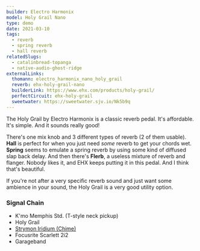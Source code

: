 ```yaml
---
builder: Electro Harmonix
model: Holy Grail Nano
type: demo
date: 2021-03-10
tags:
  - reverb
  - spring reverb
  - hall reverb
relatedSlugs:
  - catalinbread-topanga
  - native-audio-ghost-ridge
externalLinks:
  thomann: electro_harmonix_nano_holy_grail
  reverb: ehx-holy-grail-nano
  builderLink: https://www.ehx.com/products/holy-grail/
  perfectCircuit: ehx-holy-grail
  sweetwater: https://sweetwater.sjv.io/Nk5b9q
---
```


The Holy Grail by Electro Harmonix is a classic reverb pedal. It's affordable. It's simple. And it sounds really good!

There's one mix knob and 3 different types of reverb (2 of them usable). **Hall** is perfect for when you just need _some_ reverb to get your chords wet. **Spring** seems to emulate a spring reverb by using some kind of diffused slap back delay. And then there's **Flerb**, a useless mixture of reverb and flanger. Nobody likes it, and EHX keeps putting it in this pedal. And I think that's beautiful.

If you're not after a very specific reverb sound and just want some ambience in your sound, the Holy Grail is a very good utility option.

### Signal Chain

- K'mo Memphis Std. (T-style neck pickup)
- Holy Grail
- [Strymon Iridium (Chime)](/demos/strymon-iridium)
- Focusrite Scarlett 2i2
- Garageband
